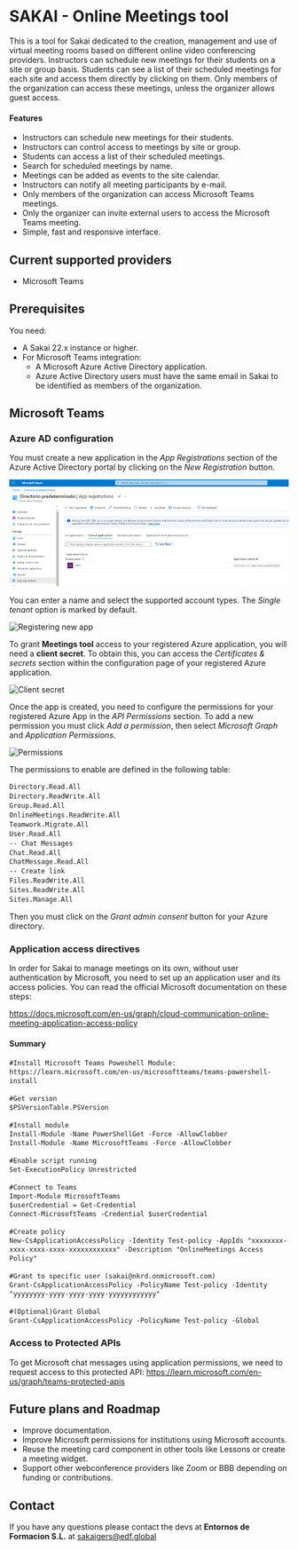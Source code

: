 # SAKAI - Online Meetings tool

This is a tool for Sakai dedicated to the creation, management and use of virtual meeting rooms based on different online video conferencing providers. Instructors can schedule new meetings for their students on a site or group basis. Students can see a list of their scheduled meetings for each site and access them directly by clicking on them. Only members of the organization can access these meetings, unless the organizer allows guest access.

#### Features

- Instructors can schedule new meetings for their students.
- Instructors can control access to meetings by site or group.
- Students can access a list of their scheduled meetings.
- Search for scheduled meetings by name.
- Meetings can be added as events to the site calendar.
- Instructors can notify all meeting participants by e-mail.
- Only members of the organization can access Microsoft Teams meetings.
- Only the organizer can invite external users to access the Microsoft Teams meeting.
- Simple, fast and responsive interface.

## Current supported providers
- Microsoft Teams

## Prerequisites
You need:
- A Sakai 22.x instance or higher.
- For Microsoft Teams integration:
  - A Microsoft Azure Active Directory application.
  - Azure Active Directory users must have the same email in Sakai to be identified as members of the organization.

## Microsoft Teams
### Azure AD configuration
You must create a new application in the  _App Registrations_ section of the Azure Active Directory portal by clicking on the _New Registration_ button.

![App registrations](../microsoft-integration/docs/images/1.png "App registration")

You can enter a name and select the supported account types. The _Single tenant_ option is marked by default.

![Registering new app](../microsoft-integrationdocs/images/2.png "Registering new app")

To grant **Meetings tool** access to your registered Azure application, you will need a **client secret**. To obtain this, you can access the _Certificates & secrets_ section within the configuration page of your registered Azure application.

![Client secret](../microsoft-integrationdocs/images/3.png "Client secret")

Once the app is created, you need to configure the permissions for your registered Azure App in the _API Permissions_ section. To add a new permission you must click _Add a permission_, then select _Microsoft Graph_ and _Application Permissions_.

![Permissions](../microsoft-integrationdocs/images/4.png "Permissions")

The permissions to enable are defined in the following table:

```sh
Directory.Read.All
Directory.ReadWrite.All
Group.Read.All
OnlineMeetings.ReadWrite.All
Teamwork.Migrate.All
User.Read.All
-- Chat Messages
Chat.Read.All
ChatMessage.Read.All
-- Create link
Files.ReadWrite.All
Sites.ReadWrite.All
Sites.Manage.All
```

Then you must click on the _Grant admin consent_ button for your Azure directory.

### Application access directives
In order for Sakai to manage meetings on its own, without user authentication by Microsoft, you need to set up an application user and its access policies. You can read the official Microsoft documentation on these steps:

https://docs.microsoft.com/en-us/graph/cloud-communication-online-meeting-application-access-policy

#### Summary
    #Install Microsoft Teams Poweshell Module: https://learn.microsoft.com/en-us/microsoftteams/teams-powershell-install

    #Get version
    $PSVersionTable.PSVersion

    #Install module
    Install-Module -Name PowerShellGet -Force -AllowClobber
    Install-Module -Name MicrosoftTeams -Force -AllowClobber

    #Enable script running
    Set-ExecutionPolicy Unrestricted

    #Connect to Teams
    Import-Module MicrosoftTeams
    $userCredential = Get-Credential
    Connect-MicrosoftTeams -Credential $userCredential

    #Create policy
    New-CsApplicationAccessPolicy -Identity Test-policy -AppIds "xxxxxxxx-xxxx-xxxx-xxxx-xxxxxxxxxxxx" -Description "OnlineMeetings Access Policy"

    #Grant to specific user (sakai@nkrd.onmicrosoft.com)
    Grant-CsApplicationAccessPolicy -PolicyName Test-policy -Identity "yyyyyyyy-yyyy-yyyy-yyyy-yyyyyyyyyyyy"

    #(Optional)Grant Global
    Grant-CsApplicationAccessPolicy -PolicyName Test-policy -Global

### Access to Protected APIs
To get Microsoft chat messages using application permissions, we need to request access to this protected API: https://learn.microsoft.com/en-us/graph/teams-protected-apis

## Future plans and Roadmap

- Improve documentation.
- Improve Microsoft permissions for institutions using Microsoft accounts.
- Reuse the meeting card component in other tools like Lessons or create a meeting widget.
- Support other webconference providers like Zoom or BBB depending on funding or contributions.

## Contact
If you have any questions please contact the devs at **Entornos de Formacion S.L.** at sakaigers@edf.global
